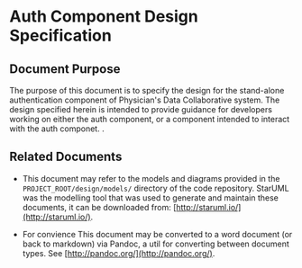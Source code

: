 # Auth Component Design Specification

## Document Purpose

The purpose of this document is to specify the design for the stand-alone authentication component of Physician's Data Collaborative system. The design specified herein is intended to provide guidance for developers working on either the auth component, or a component intended to interact with the auth componet. . 

## Related Documents 

* This document may refer to the models and diagrams provided in the `PROJECT_ROOT/design/models/` directory of the code repository. StarUML was the modelling tool that was used to generate and maintain these documents, it can be downloaded from: [http://staruml.io/](http://staruml.io/).

* For convience This document may be converted to a word document (or back to markdown) via Pandoc, a util for converting between document types. See [http://pandoc.org/](http://pandoc.org/).

##